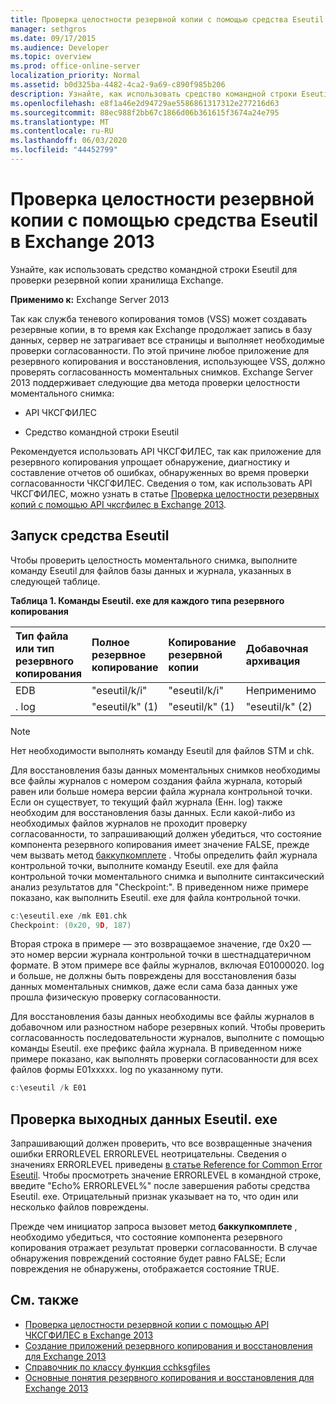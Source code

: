 ```yaml
---
title: Проверка целостности резервной копии с помощью средства Eseutil в Exchange 2013
manager: sethgros
ms.date: 09/17/2015
ms.audience: Developer
ms.topic: overview
ms.prod: office-online-server
localization_priority: Normal
ms.assetid: b0d325ba-4482-4ca2-9a69-c890f985b206
description: Узнайте, как использовать средство командной строки Eseutil для проверки резервной копии хранилища Exchange.
ms.openlocfilehash: e8f1a46e2d94729ae5586861317312e277216d63
ms.sourcegitcommit: 88ec988f2bb67c1866d06b361615f3674a24e795
ms.translationtype: MT
ms.contentlocale: ru-RU
ms.lasthandoff: 06/03/2020
ms.locfileid: "44452799"
---
```

#  <a name="validate-backup-integrity-by-using-the-eseutil-tool-in-exchange-2013"></a>Проверка целостности резервной копии с помощью средства Eseutil в Exchange 2013

Узнайте, как использовать средство командной строки Eseutil для проверки резервной копии хранилища Exchange. 
  
**Применимо к:** Exchange Server 2013 
  
Так как служба теневого копирования томов (VSS) может создавать резервные копии, в то время как Exchange продолжает запись в базу данных, сервер не затрагивает все страницы и выполняет необходимые проверки согласованности. По этой причине любое приложение для резервного копирования и восстановления, использующее VSS, должно проверять согласованность моментальных снимков. Exchange Server 2013 поддерживает следующие два метода проверки целостности моментального снимка: 
  
- API ЧКСГФИЛЕС
    
- Средство командной строки Eseutil
    
Рекомендуется использовать API ЧКСГФИЛЕС, так как приложение для резервного копирования упрощает обнаружение, диагностику и составление отчетов об ошибках, обнаруженных во время проверки согласованности ЧКСГФИЛЕС. Сведения о том, как использовать API ЧКСГФИЛЕС, можно узнать в статье [Проверка целостности резервных копий с помощью API чксгфилес в Exchange 2013](how-to-validate-backup-integrity-by-using-the-chksgfiles-api-in-exchange.md).
  
## <a name="running-the-eseutil-tool"></a>Запуск средства Eseutil

Чтобы проверить целостность моментального снимка, выполните команду Eseutil для файлов базы данных и журнала, указанных в следующей таблице. 
  
**Таблица 1. Команды Eseutil. exe для каждого типа резервного копирования**

|**Тип файла или тип резервного копирования**|**Полное резервное копирование**|**Копирование резервной копии**|**Добавочная архивация**|**Разностное резервное копирование**|
|:-----|:-----|:-----|:-----|:-----|
|EDB  <br/> |"eseutil/k/i"  <br/> |"eseutil/k/i"  <br/> |Неприменимо  <br/> |Неприменимо  <br/> |
|. log  <br/> |"eseutil/k" (1)  <br/> |"eseutil/k" (1)  <br/> |"eseutil/k" (2)  <br/> |"eseutil/k" (2)  <br/> |
   
> [!NOTE]
> Нет необходимости выполнять команду Eseutil для файлов STM и chk. 
  
Для восстановления базы данных моментальных снимков необходимы все файлы журналов с номером создания файла журнала, который равен или больше номера версии файла журнала контрольной точки. Если он существует, то текущий файл журнала (Енн. log) также необходим для восстановления базы данных. Если какой-либо из необходимых файлов журналов не проходит проверку согласованности, то запрашивающий должен убедиться, что состояние компонента резервного копирования имеет значение FALSE, прежде чем вызвать метод [баккупкомплете](https://msdn.microsoft.com/library/windows/desktop/aa382651%28v=vs.85%29.aspx) . Чтобы определить файл журнала контрольной точки, выполните команду Eseutil. exe для файла контрольной точки моментального снимка и выполните синтаксический анализ результатов для "Checkpoint:". В приведенном ниже примере показано, как выполнить Eseutil. exe для файла контрольной точки. 
  
```cpp
c:\eseutil.exe /mk E01.chk
Checkpoint: (0x20, 9D, 187)
```

Вторая строка в примере — это возвращаемое значение, где 0x20 — это номер версии журнала контрольной точки в шестнадцатеричном формате. В этом примере все файлы журналов, включая E01000020. log и больше, не должны быть повреждены для восстановления базы данных моментальных снимков, даже если сама база данных уже прошла физическую проверку согласованности.
  
Для восстановления базы данных необходимы все файлы журналов в добавочном или разностном наборе резервных копий. Чтобы проверить согласованность последовательности журналов, выполните с помощью команды Eseutil. exe префикс файла журнала. В приведенном ниже примере показано, как выполнять проверки согласованности для всех файлов формы E01xxxxx. log по указанному пути.
  
```cpp
c:\eseutil /k E01
```

## <a name="checking-the-eseutilexe-output"></a>Проверка выходных данных Eseutil. exe

Запрашивающий должен проверить, что все возвращенные значения ошибки ERRORLEVEL ERRORLEVEL неотрицательны. Сведения о значениях ERRORLEVEL приведены [в статье Reference for Common Error Eseutil](https://technet.microsoft.com/library/aa996759%28v=exchg.80%29.aspx). Чтобы просмотреть значение ERRORLEVEL в командной строке, введите "Echo% ERRORLEVEL%" после завершения работы средства Eseutil. exe. Отрицательный признак указывает на то, что один или несколько файлов повреждены.
  
Прежде чем инициатор запроса вызовет метод **баккупкомплете** , необходимо убедиться, что состояние компонента резервного копирования отражает результат проверки согласованности. В случае обнаружения повреждений состояние будет равно FALSE; Если повреждения не обнаружены, отображается состояние TRUE. 
  
## <a name="see-also"></a>См. также

- [Проверка целостности резервной копии с помощью API ЧКСГФИЛЕС в Exchange 2013](how-to-validate-backup-integrity-by-using-the-chksgfiles-api-in-exchange.md)
- [Создание приложений резервного копирования и восстановления для Exchange 2013](build-backup-and-restore-applications-for-exchange-2013.md)
- [Справочник по классу функция cchksgfiles](cchksgfiles-class-reference.md)
- [Основные понятия резервного копирования и восстановления для Exchange 2013](backup-and-restore-concepts-for-exchange-2013.md)
    

